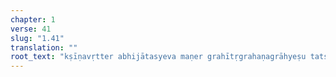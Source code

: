 ```yaml
---
chapter: 1
verse: 41
slug: "1.41"
translation: ""
root_text: "kṣīṇavṛtter abhijātasyeva maṇer grahītṛgrahaṇagrāhyeṣu tatsthatadañjanatā samāpattiḥ"
---
```


